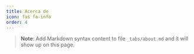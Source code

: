 ```yaml
---
title: Acerca de
icon: fas fa-info
order: 4
---
```



> **Note**: Add Markdown syntax content to file `_tabs/about.md` and it will show up on this page.
